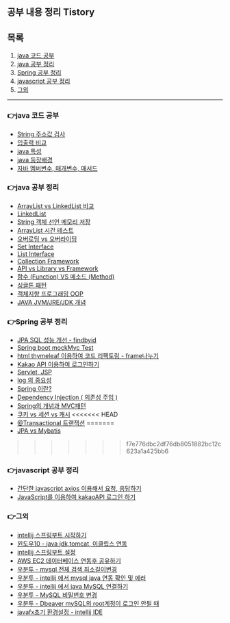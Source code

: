 ## 공부 내용 정리 Tistory

## 목록

1. [java 코드 공부](#java-코드-공부)<br>
2. [java 공부 정리](#java-공부-정리)<br>
3. [Spring 공부 정리](#Spring-공부-정리)<br>
4. [javascript 공부 정리](#javascript-공부-정리)<br>
5. [그외](#그외)
---

### 👉java 코드 공부
- [String 주소값 검사](https://jsb-diary0011.tistory.com/63?category=904147)
- [입출력 비교](https://jsb-diary0011.tistory.com/52?category=904147)
- [java 특성](https://jsb-diary0011.tistory.com/51?category=904147)
- [java 등장배경](https://jsb-diary0011.tistory.com/50?category=904147)
- [자바 멤버변수, 매개변수, 매서드](https://jsb-diary0011.tistory.com/36?category=904147)

### 👉java 공부 정리
- [ArrayList vs LinkedList 비교](https://jsb-diary0011.tistory.com/65?category=921310)
- [LinkedList](https://jsb-diary0011.tistory.com/64?category=921310)
- [String 객체 선언 메모리 저장](https://jsb-diary0011.tistory.com/62?category=921310)
- [ArrayList 시간 테스트](https://jsb-diary0011.tistory.com/61?category=921310)
- [오버로딩 vs 오버라이딩](https://jsb-diary0011.tistory.com/60?category=921310)
- [Set Interface](https://jsb-diary0011.tistory.com/59?category=921310)
- [List Interface](https://jsb-diary0011.tistory.com/58?category=921310)
- [Collection Framework](https://jsb-diary0011.tistory.com/57?category=921310)
- [API vs Library vs Framework](https://jsb-diary0011.tistory.com/56?category=921310)
- [함수 (Function) VS 메소드 (Method)](https://jsb-diary0011.tistory.com/55?category=921310)
- [싱글톤 패턴](https://jsb-diary0011.tistory.com/54?category=921310)
- [객체지향 프로그래밍 OOP](https://jsb-diary0011.tistory.com/53?category=921310)
- [JAVA JVM/JRE/JDK 개념](https://jsb-diary0011.tistory.com/22?category=921310)


### 👉Spring 공부 정리
- [JPA SQL 성능 개선 - findbyid](https://jsb-diary0011.tistory.com/47?category=913764)
- [Spring boot mockMvc Test](https://jsb-diary0011.tistory.com/41?category=913764)
- [html thymeleaf 이용하여 코드 리팩토링 - frame나누기](https://jsb-diary0011.tistory.com/40?category=913764)
- [Kakao API 이용하여 로그인하기](https://jsb-diary0011.tistory.com/34?category=913764)
- [Servlet, JSP](https://jsb-diary0011.tistory.com/31?category=913764)
- [log 의 중요성](https://jsb-diary0011.tistory.com/30?category=913764)
- [Spring 이란?](https://jsb-diary0011.tistory.com/29?category=913764)
- [Dependency Injection ( 의존성 주입 )](https://jsb-diary0011.tistory.com/28?category=913764)
- [Spring의 개념과 MVC패턴](https://jsb-diary0011.tistory.com/27?category=913764)
- [쿠키 vs 세션 vs 캐시](https://jsb-diary0011.tistory.com/26?category=913764)
<<<<<<< HEAD
- [@Transactional 트랜잭션](https://jsb-diary0011.tistory.com/68)
=======
- [JPA vs Mybatis](https://jsb-diary0011.tistory.com/66)

>>>>>>> f7e776dbc2df76db8051882bc12c623a1a425bb6

### 👉javascript 공부 정리
- [간단한 javascript axios 이용해서 요청, 응답하기](https://jsb-diary0011.tistory.com/39?category=919696)
- [JavaScript를 이용하여 kakaoAPI 로그인 하기](https://jsb-diary0011.tistory.com/32?category=919696)

### 👉그외

- [intellij 스프링부트 시작하기](https://jsb-diary0011.tistory.com/38?category=904118)
- [윈도우10 - java jdk,tomcat, 이클립스 연동](https://jsb-diary0011.tistory.com/21?category=904118)
- [intellij 스프링부트 설정](https://jsb-diary0011.tistory.com/18?category=904118)
- [AWS EC2 데이터베이스 연동후 공유하기](https://jsb-diary0011.tistory.com/17?category=904118)
- [우분투 - mysql 전체 검색 최소길이변경](https://jsb-diary0011.tistory.com/20?category=904118)
- [우분투 - intellij 에서 mysql java 연동 확인 및 에러](https://jsb-diary0011.tistory.com/16?category=904118)
- [우분투 - intellij 에서 java MySQL 연결하기](https://jsb-diary0011.tistory.com/15?category=904118)
- [우분투 - MySQL 비밀번호 변경](https://jsb-diary0011.tistory.com/14?category=904118)
- [우분투 - Dbeaver mySQL의 root계정이 로그인 안될 때](https://jsb-diary0011.tistory.com/13?category=904118)
- [javafx초기 환경설정 - intellij IDE](https://jsb-diary0011.tistory.com/12?category=904118)
